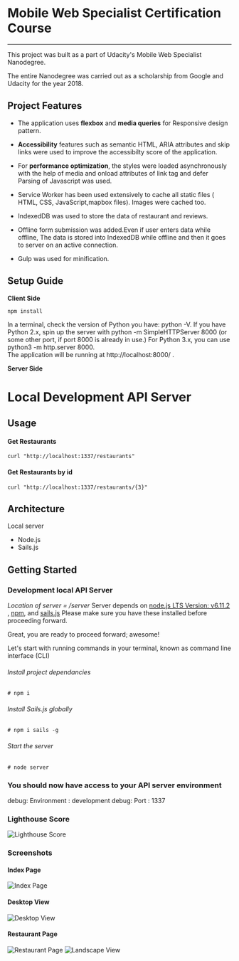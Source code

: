 # Mobile Web Specialist Certification Course
---
This project was built as a part of Udacity's Mobile Web Specialist Nanodegree.

The entire Nanodegree was carried out as a scholarship from Google and Udacity for the year 2018. 

Project Features
---
* The application uses **flexbox** and **media queries** for Responsive design pattern.

* **Accessibility** features such as semantic HTML, ARIA attributes and skip links were used to improve the accessibilty score of the application.

* For **performance optimization**, the styles were loaded asynchronously with the help of media and onload attributes of link tag and defer Parsing of Javascript was used. 

* Service Worker has been used extensively to cache all static files ( HTML, CSS, JavaScript,mapbox files). Images were cached too.

* IndexedDB was used to store the data of restaurant and reviews.

* Offline form submission was added.Even if user enters data while offline, The data is stored into IndexedDB while offline and then it goes to server on an active connection.

* Gulp was used for minification.

## Setup Guide
**Client Side**
   ```
   npm install
   ```
In a terminal, check the version of Python you have: python -V. If you have Python 2.x, spin up the server with python -m SimpleHTTPServer 8000 (or some other port, if port 8000 is already in use.) For Python 3.x, you can use python3 -m http.server 8000.   
The application will be running at http://localhost:8000/ .

**Server Side**

# Local Development API Server
## Usage
#### Get Restaurants
```
curl "http://localhost:1337/restaurants"
```
#### Get Restaurants by id
````
curl "http://localhost:1337/restaurants/{3}"
````

## Architecture
Local server
- Node.js
- Sails.js

## Getting Started

### Development local API Server
_Location of server = /server_
Server depends on [node.js LTS Version: v6.11.2 ](https://nodejs.org/en/download/), [npm](https://www.npmjs.com/get-npm), and [sails.js](http://sailsjs.com/)
Please make sure you have these installed before proceeding forward.

Great, you are ready to proceed forward; awesome!

Let's start with running commands in your terminal, known as command line interface (CLI)

###### Install project dependancies
```Install project dependancies
# npm i
```
###### Install Sails.js globally
```Install sails global
# npm i sails -g
```
###### Start the server
```Start server
# node server
```
### You should now have access to your API server environment
debug: Environment : development
debug: Port        : 1337

### Lighthouse Score
![Lighthouse Score](https://i.imgur.com/0amsJSS.png)

### Screenshots
#### Index Page
![Index Page](https://i.imgur.com/q44zdJj.jpg)
#### Desktop View
![Desktop View](https://i.imgur.com/yAFvbOo.jpg)
#### Restaurant Page
![Restaurant Page](https://i.imgur.com/AZUykds.jpg)
![Landscape View](https://i.imgur.com/GSy1lwf.jpg)
